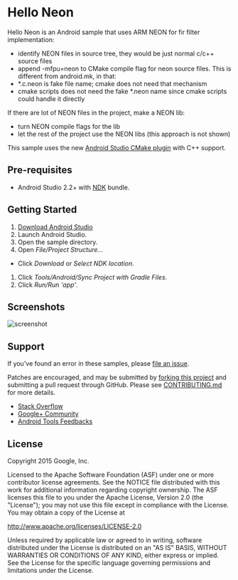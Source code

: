 Hello Neon
==========
Hello Neon is an Android sample that uses ARM NEON for fir filter implementation:
- identify NEON files in source tree, they would be just normal c/c++ source files
- append -mfpu=neon to CMake compile flag for neon source files.
This is different from android.mk, in that:
- *.c.neon is fake file name; cmake does not need that mechanism
- cmake scripts does not need the fake *.neon name since cmake scripts could handle it directly

If there are lot of NEON files in the project, make a NEON lib:
- turn NEON compile flags for the lib
- let the rest of the project use the NEON libs
(this approach is not shown)


This sample uses the new [Android Studio CMake plugin](http://tools.android.com/tech-docs/external-c-builds) with C++ support.


Pre-requisites
--------------
- Android Studio 2.2+ with [NDK](https://developer.android.com/ndk/) bundle.

Getting Started
---------------
1. [Download Android Studio](http://developer.android.com/sdk/index.html)
1. Launch Android Studio.
1. Open the sample directory.
1. Open *File/Project Structure...*
  - Click *Download* or *Select NDK location*.
1. Click *Tools/Android/Sync Project with Gradle Files*.
1. Click *Run/Run 'app'*.

Screenshots
-----------
![screenshot](screenshot.png)

Support
-------
If you've found an error in these samples, please [file an issue](https://github.com/googlesamples/android-ndk/issues/new).

Patches are encouraged, and may be submitted by [forking this project](https://github.com/googlesamples/android-ndk/fork) and
submitting a pull request through GitHub. Please see [CONTRIBUTING.md](../CONTRIBUTING.md) for more details.

- [Stack Overflow](http://stackoverflow.com/questions/tagged/android-ndk)
- [Google+ Community](https://plus.google.com/communities/105153134372062985968)
- [Android Tools Feedbacks](http://tools.android.com/feedback)

License
-------
Copyright 2015 Google, Inc.

Licensed to the Apache Software Foundation (ASF) under one or more contributor
license agreements.  See the NOTICE file distributed with this work for
additional information regarding copyright ownership.  The ASF licenses this
file to you under the Apache License, Version 2.0 (the "License"); you may not
use this file except in compliance with the License.  You may obtain a copy of
the License at

  http://www.apache.org/licenses/LICENSE-2.0

Unless required by applicable law or agreed to in writing, software
distributed under the License is distributed on an "AS IS" BASIS, WITHOUT
WARRANTIES OR CONDITIONS OF ANY KIND, either express or implied.  See the
License for the specific language governing permissions and limitations under
the License.
